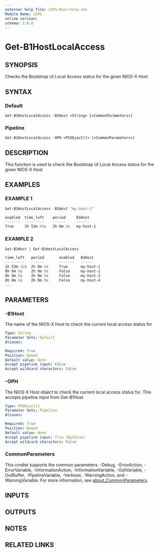 ```yaml
---
external help file: ibPS-Main-help.xml
Module Name: ibPS
online version:
schema: 2.0.0
---
```


# Get-B1HostLocalAccess

## SYNOPSIS
Checks the Bootstrap UI Local Access status for the given NIOS-X Host

## SYNTAX

### Default
```
Get-B1HostLocalAccess -B1Host <String> [<CommonParameters>]
```

### Pipeline
```
Get-B1HostLocalAccess -OPH <PSObject[]> [<CommonParameters>]
```

## DESCRIPTION
This function is used to check the Bootstrap UI Local Access status for the given NIOS-X Host

## EXAMPLES

### EXAMPLE 1
```powershell
Get-B1HostLocalAccess -B1Host "my-host-1"

enabled  time_left    period     B1Host
-------  ---------    ------     ------
True     1h 53m 46s   2h 0m 0s   my-host-1
```

### EXAMPLE 2
```powershell
Get-B1Host | Get-B1HostLocalAccess

time_left   period       enabled   B1Host
---------   ------       -------   ------
1h 53m 42s  2h 0m 0s     True      my-host-1
0h 0m 0s    2h 0m 0s     False     my-host-2
0h 0m 0s    2h 0m 0s     False     my-host-3
0h 0m 0s    2h 0m 0s     False     my-host-4
...
```

## PARAMETERS

### -B1Host
The name of the NIOS-X Host to check the current local access status for

```yaml
Type: String
Parameter Sets: Default
Aliases:

Required: True
Position: Named
Default value: None
Accept pipeline input: False
Accept wildcard characters: False
```

### -OPH
The NIOS-X Host object to check the current local access status for.
This accepts pipeline input from Get-B1Host

```yaml
Type: PSObject[]
Parameter Sets: Pipeline
Aliases:

Required: True
Position: Named
Default value: None
Accept pipeline input: True (ByValue)
Accept wildcard characters: False
```

### CommonParameters
This cmdlet supports the common parameters: -Debug, -ErrorAction, -ErrorVariable, -InformationAction, -InformationVariable, -OutVariable, -OutBuffer, -PipelineVariable, -Verbose, -WarningAction, and -WarningVariable. For more information, see [about_CommonParameters](http://go.microsoft.com/fwlink/?LinkID=113216).

## INPUTS

## OUTPUTS

## NOTES

## RELATED LINKS
